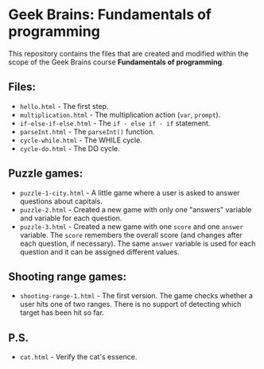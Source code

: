 # Geek Brains: Fundamentals of programming

This repository contains the files that are created and modified within the scope of the Geek Brains course **Fundamentals of programming**.

## Files:

* `hello.html` - The first step.
* `multiplication.html` - The multiplication action (`var`, `prompt`).
* `if-else-if-else.html` - The `if - else if - if` statement.
* `parseInt.html` - The `parseInt()` function.
* `cycle-while.html` - The WHILE cycle.
* `cycle-do.html` - The DO cycle.

## Puzzle games:

* `puzzle-1-city.html` - A little game where a user is asked to answer questions about capitals.
* `puzzle-2.html` - Created a new game with only one "answers" variable and variable for each question.
* `puzzle-3.html` - Created a new game with one `score` and one `answer` variable. The `score` remembers the overall score (and changes after each question, if necessary). The same `answer` variable is used for each question and it can be assigned different values.      

## Shooting range games:

* `shooting-range-1.html` - The first version. The game checks whether a user hits one of two ranges. There is no support of detecting which target has been hit so far.

## P.S.
* `cat.html` - Verify the cat's essence.
